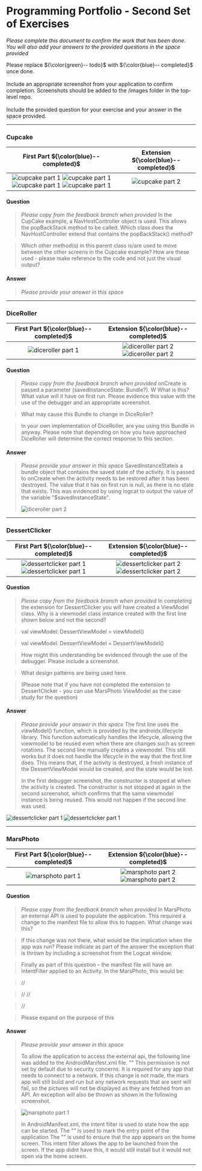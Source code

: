# Programming Portfolio - Second Set of Exercises


*Please complete this document to confirm the work that has been done. You will also add your answers to the provided 
questions in the space provided*

Please replace ${\color{green}-- todo}$ with ${\color{blue}-- completed}$ once done.\
\
Include an appropriate screenshot from your application to confirm completion. Screenshots should be added to 
the /images folder in the top-level repo.\
\
Include the provided question for your exercise and your answer in the space provided.

---

### Cupcake ###

|                                                                         **First Part ${\color{blue}-- completed}$**                                                                         | **Extension ${\color{blue}-- completed}$**  |
|:-------------------------------------------------------------------------------------------------------------------------------------------------------------------------------------------:|:-------------------------------------------:|
| ![cupcake part 1](./images/normalcupcake1.png) ![cupcake part 1](./images/normalcupcake2.png) ![cupcake part 1](./images/normalcupcake3.png) ![cupcake part 1](./images/normalcupcake4.png) | ![cupcake part 2](./images/placeholder.jpg) |


#### Question ####
> *Please copy from the feedback branch when provided*
>  In the CupCake example, a NavHostController object is used. 
> This allows the popBackStack method to be called. 
> Which class does the NavHostController extend that contains the popBackStack() method?

> Which other method(s) in this parent class is/are used to move between the other screens in the Cupcake example? 
> How are these used - please make reference to the code and not just the visual output?
>  
>  


#### Answer ####
> *Please provide your answer in this space*
> 
> 
> 
> 

---
### DiceRoller ###

|    **First Part ${\color{blue}-- completed}$**    |                            **Extension ${\color{blue}-- completed}$**                            |
|:-------------------------------------------------:|:------------------------------------------------------------------------------------------------:|
| ![diceroller part 1](./images/dicerollernorm.png) | ![diceroller part 2](./images/DiceRollExt.png) ![diceroller part 2](./images/DoubleDiceRoll.png) |


#### Question ####
> *Please copy from the feedback branch when provided*
>  onCreate is passed a parameter (savedInstanceState: Bundle?). W
> What is this? What value will it have on first run. Please evidence this value with the use of the debugger and an appropriate screenshot.

> What may cause this Bundle to change in DiceRoller?

> In your own implementation of DiceRoller, are you using this Bundle in anyway. 
> Please note that depending on how you have approached DiceRoller will determine the correct response to this section.
>  
>  

#### Answer ####
> *Please provide your answer in this space*
> SavedInstanceStateis a bundle object that contains the saved state of the activity. It is passed to
> onCreate when the activity needs to be restored after it has been destroyed. The value that it has 
> on first run is null, as there is no state that exists. This was evidenced by using logcat to output 
> the value of the variable "$savedInstanceState".
> 
> ![diceroller part 2](./images/SavedState.png)
> 

---

### DessertClicker ###

|                            **First Part ${\color{blue}-- completed}$**                            |                               **Extension ${\color{blue}-- completed}$**                                |
|:-------------------------------------------------------------------------------------------------:|:-------------------------------------------------------------------------------------------------------:|
| ![dessertclicker part 1](./images/DessertNP.png) ![dessertclicker part 1](./images/DessertNH.png) | ![dessertclicker part 2](./images/DessertNPExt.png) ![dessertclicker part 2](./images/DessertNHExt.png) |


#### Question ####
> *Please copy from the feedback branch when provided*
>  In completing the extension for DessertClicker you will have created a ViewModel class. 
> Why is a viewmodel class instance created with the first line shown below and not the second?

> val viewModel: DessertViewModel = viewModel()

> val viewModel: DessertViewModel = DessertViewModel()

> How might this understanding be evidenced through the use of the debugger. Please include a screenshot.

> What design patterns are being used here.

> (Please note that if you have not completed the extension to DessertClicker - you can use MarsPhoto ViewModel as the case study for the question)
>  
>  

#### Answer ####
> *Please provide your answer in this space*
> The first line uses the viewModel() function, which is provided by the androidx.lifecycle library.
> This function automatically handles the lifecycle, allowing the viewmodel to be reused even when there are changes such as screen rotations.
> The second line manually creates a viewmodel. 
> This still works but it does not handle the lifecycle in the way that the first line does. 
> This means that, if the activity is destroyed, a fresh instance of the DessertViewModel would be created, and the state would be lost.
> 
> In the first debugger screenshot, the constructor is stopped at when the activity is created. The constructor is not stopped at again in the second 
> screenshot, which confirms that the same viewmodel instance is being reused. This would not happen if the second line was used.
>
![dessertclicker part 1](./images/DessertDebug1.png)    ![dessertclicker part 1](./images/DessertDebug2.png)


---

### MarsPhoto ###

| **First Part ${\color{blue}-- completed}$**  |                        **Extension ${\color{blue}-- completed}$**                         |
|:--------------------------------------------:|:-----------------------------------------------------------------------------------------:|
| ![marsphoto part 1](./images/marsPhoto1.png) | ![marsphoto part 2](./images/MarsExt.png)  ![marsphoto part 2](./images/MarsRetryExt.png) |


#### Question ####
> *Please copy from the feedback branch when provided*
>  In MarsPhoto an external API is used to populate the application. This required a change to the manifest file to allow this to happen. 
> What change was this?

> If this change was not there, what would be the implication when the app was run? 
> Please indicate as part of the answer the exception that is thrown by including a screenshot from the Logcat window.

> Finally as part of this question – the manifest file will have an IntentFilter applied to an Activity. 
> In the MarsPhoto, this would be:

> // <intent-filter>

> // <action android:name="android.intent.action.MAIN" />
> // <category android:name="android.intent.category.LAUNCHER" />

> // </intent-filter >

> Please expand on the purpose of this
>  
>  

#### Answer ####
> *Please provide your answer in this space*
> 
> To allow the application to access the external api, the following line was added to the AndroidManifest.xml file.
> "<uses-permission android:name="android.permission.INTERNET" />"
> This permission is not set by default due to security concerns. It is required for any app that needs to connect to a network.
> If this change is not made, the mars app will still build and run but any network requests that are sent will fail, so the pictures will not be displayed as they are fetched from an API.
> An exception will also be thrown as shown in the following screenshot.

> ![marsphoto part 1](./images/MarsInternetPerm.png)
>
> In AndroidManifest.xml, the intent filter is used to state how the app can be started.
> The "<action android:name="android.intent.action.MAIN" />" is used to mark the entry point of the application
> The "<category android:name="android.intent.category.LAUNCHER" />" is used to ensure that the app appears on the home screen.
> This intent filter allows the app to be launched from the screen. If the app didnt have this, it would still install
> but it would not open via the home screen. 
> 
> 
> 
> 
---

